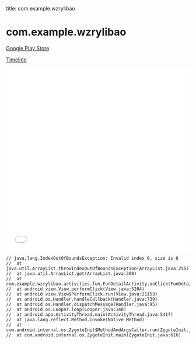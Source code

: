 title: com.example.wzrylibao

# com.example.wzrylibao

[Google Play Store](https://play.google.com/store/apps/details?id=com.example.wzrylibao)

[Timeline](./vis-timeline.html)

<iframe src="./vis-timeline.html" width="100%" height="500px" style="border:none;"></iframe>

```
// java.lang.IndexOutOfBoundsException: Invalid index 0, size is 0
// 	at java.util.ArrayList.throwIndexOutOfBoundsException(ArrayList.java:255)
// 	at java.util.ArrayList.get(ArrayList.java:308)
// 	at com.example.wzrylibao.activities.fun.FunDetailActivity.onClick(FunDetailActivity.java:252)
// 	at android.view.View.performClick(View.java:5204)
// 	at android.view.View$PerformClick.run(View.java:21153)
// 	at android.os.Handler.handleCallback(Handler.java:739)
// 	at android.os.Handler.dispatchMessage(Handler.java:95)
// 	at android.os.Looper.loop(Looper.java:148)
// 	at android.app.ActivityThread.main(ActivityThread.java:5417)
// 	at java.lang.reflect.Method.invoke(Native Method)
// 	at com.android.internal.os.ZygoteInit$MethodAndArgsCaller.run(ZygoteInit.java:726)
// 	at com.android.internal.os.ZygoteInit.main(ZygoteInit.java:616)

```



